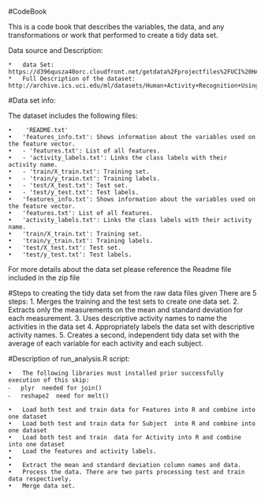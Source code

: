 #CodeBook

This is a code book that describes the variables, the data, and any transformations or work that performed to create a tidy data set.

Data source and Description:

	*	data Set: https://d396qusza40orc.cloudfront.net/getdata%2Fprojectfiles%2FUCI%20HAR%20Dataset.zip
	*	Full Description of the dataset: http://archive.ics.uci.edu/ml/datasets/Human+Activity+Recognition+Using+Smartphones

#Data set info:

The dataset includes the following files:

		
	•	 'README.txt'
	•	'features_info.txt': Shows information about the variables used on the feature vector.
	•	- 'features.txt': List of all features.
	•	- 'activity_labels.txt': Links the class labels with their activity name.
	•	- 'train/X_train.txt': Training set.
	•	- 'train/y_train.txt': Training labels.
	•	- 'test/X_test.txt': Test set.
	•	- 'test/y_test.txt': Test labels.
	•	'features_info.txt': Shows information about the variables used on the feature vector.
	•	'features.txt': List of all features.
	•	'activity_labels.txt': Links the class labels with their activity name.
	•	'train/X_train.txt': Training set.
	•	'train/y_train.txt': Training labels.
	•	'test/X_test.txt': Test set.
	•	'test/y_test.txt': Test labels.

For more details about the data set please reference the Readme file included in the zip file 

#Steps to creating the tidy data set from the raw data files given
There are 5 steps:
	1.	Merges the training and the test sets to create one data set.
	2.	Extracts only the measurements on the mean and standard deviation for each measurement.
	3.	Uses descriptive activity names to name the activities in the data set
	4.	Appropriately labels the data set with descriptive activity names.
	5.	Creates a second, independent tidy data set with the average of each variable for each activity and each subject.

#Description of run_analysis.R script:

	•	The following libraries must installed prior successfully execution of this skip:
	⁃	plyr  needed for join()
	⁃	reshape2  need for melt()

	•	Load both test and train data for Features into R and combine into one dataset 
	•	Load both test and train data for Subject  into R and combine into one dataset
	•	Load both test and train  data for Activity into R and combine into one dataset
	•	Load the features and activity labels.
	•	
	•	Extract the mean and standard deviation column names and data.
	•	Process the data. There are two parts processing test and train data respectively.
	•	Merge data set.


